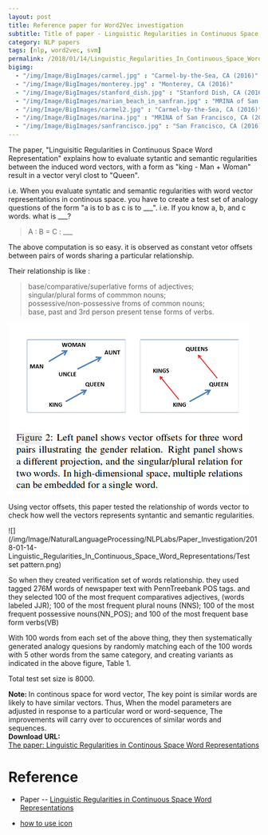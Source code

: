 ```yaml
---
layout: post
title: Reference paper for Word2Vec investigation
subtitle: Title of paper - Linguistic Regularities in Continuous Space Word Representations
category: NLP papers
tags: [nlp, word2vec, svm]
permalink: /2018/01/14/Linguistic_Regularities_In_Continuous_Space_Word_Representations/
bigimg: 
  - "/img/Image/BigImages/carmel.jpg" : "Carmel-by-the-Sea, CA (2016)"
  - "/img/Image/BigImages/monterey.jpg" : "Monterey, CA (2016)"
  - "/img/Image/BigImages/stanford_dish.jpg" : "Stanford Dish, CA (2016)"
  - "/img/Image/BigImages/marian_beach_in_sanfran.jpg" : "MRINA of San Francisco, CA (2016)"
  - "/img/Image/BigImages/carmel2.jpg" : "Carmel-by-the-Sea, CA (2016)"
  - "/img/Image/BigImages/marina.jpg" : "MRINA of San Francisco, CA (2016)"
  - "/img/Image/BigImages/sanfrancisco.jpg" : "San Francisco, CA (2016)"
---
```


The paper, "Linguisitic Regularities in Continuous Space Word Representation" explains how to evaluate sytantic and semantic regularities between the induced word vectors, with a form as "king - Man + Woman" result in a vector veryl clost to "Queen".

i.e. When you evaluate syntatic and semantic regularities with word vector representations in continous space. you have to create a test set of analogy questions of the form "a is to b as c is to \_\_\_".  i.e. If you know a, b, and c words. what is \_\_\_?

> A : B = C : \_\_\_

The above computation is so easy. it is observed as constant vetor offsets between pairs of words sharing a particular relationship.

Their relationship is like : 

> base/comparative/superlative forms of adjectives;  
singular/plural forms of commmon nouns;   
possessive/non-possessive froms of common nouns;  
base, past and 3rd person present tense forms of verbs.  


![](/img/Image/NaturalLanguageProcessing/NLPLabs/Paper_Investigation/2018-01-14-Linguistic_Regularities_In_Continuous_Space_Word_Representations/vector_offset_relationship.png)


Using vector offsets, this paper tested the relationship of words vector to check how well the vectors represents syntantic and semantic regularities. 

![](/img/Image/NaturalLanguageProcessing/NLPLabs/Paper_Investigation/2018-01-14-Linguistic_Regularities_In_Continuous_Space_Word_Representations/Test set pattern.png)

So when they created verification set of words relationship. they used tagged 276M words of newspaper text with PennTreebank POS tags. and they selected 100 of the most frequent comparatives adjectives, (words labeled JJR); 100 of the most frequent plural nouns (NNS); 100 of the most frequent possessive nouns(NN_POS); and 100 of the most frequent base form verbs(VB)

With 100 words from each set of the above thing, they then systematically generated analogy quesions by randomly matching each of the 100 words with 5 other words from the same category, and creating variants as indicated in the above figure, Table 1. 

Total test set size is 8000.
 
<div class="alert alert-info" role="alert"><i class="fa fa-info-circle"></i> <b>Note: </b>
In continous space for word vector, The key point is similar words are likely to have similar vectors. Thus, When the model parameters are adjusted in response to a particular word or word-sequence, The improvements will carry over to occurences of similar words and sequences.
<div>
  
<div class="alert alert-success" role="alert"><i class="fa fa-paperclip fa-lg"></i> <b>Download URL: </b><br>
  <a href="https://www.aclweb.org/anthology/N13-1090">The paper: Linguistic  Regularities in Continous Space Word Representations</a>
</div>

# Reference 

 - Paper 
 -- [Linguistic Regularities in Continuous Space Word Representations](https://www.aclweb.org/anthology/N13-1090)
 
 - [how to use icon](http://idratherbewriting.com/documentation-theme-jekyll/mydoc_icons.html)
  
